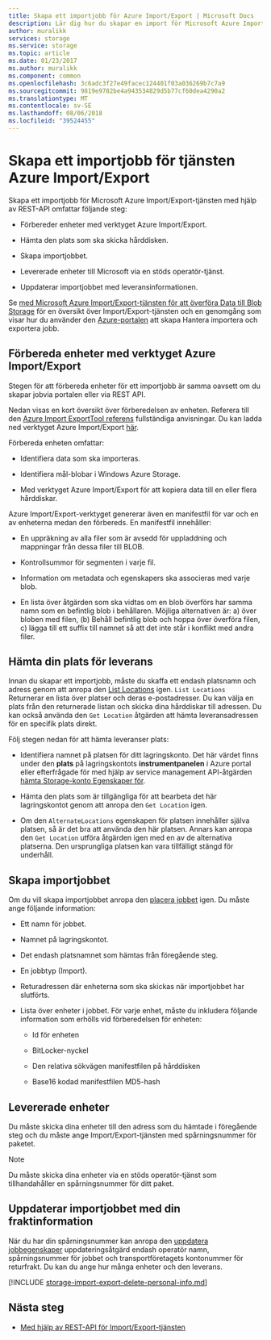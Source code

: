 ```yaml
---
title: Skapa ett importjobb för Azure Import/Export | Microsoft Docs
description: Lär dig hur du skapar en import för Microsoft Azure Import/Export-tjänsten.
author: muralikk
services: storage
ms.service: storage
ms.topic: article
ms.date: 01/23/2017
ms.author: muralikk
ms.component: common
ms.openlocfilehash: 3c6adc3f27e49facec124401f03a036269b7c7a9
ms.sourcegitcommit: 9819e9782be4a943534829d5b77cf60dea4290a2
ms.translationtype: MT
ms.contentlocale: sv-SE
ms.lasthandoff: 08/06/2018
ms.locfileid: "39524455"
---
```

# <a name="creating-an-import-job-for-the-azure-importexport-service"></a>Skapa ett importjobb för tjänsten Azure Import/Export

Skapa ett importjobb för Microsoft Azure Import/Export-tjänsten med hjälp av REST-API omfattar följande steg:

-   Förbereder enheter med verktyget Azure Import/Export.

-   Hämta den plats som ska skicka hårddisken.

-   Skapa importjobbet.

-   Levererade enheter till Microsoft via en stöds operatör-tjänst.

-   Uppdaterar importjobbet med leveransinformationen.

 Se [med Microsoft Azure Import/Export-tjänsten för att överföra Data till Blob Storage](storage-import-export-service.md) för en översikt över Import/Export-tjänsten och en genomgång som visar hur du använder den [Azure-portalen](https://portal.azure.com/) att skapa Hantera importera och exportera jobb.

## <a name="preparing-drives-with-the-azure-importexport-tool"></a>Förbereda enheter med verktyget Azure Import/Export

Stegen för att förbereda enheter för ett importjobb är samma oavsett om du skapar jobvia portalen eller via REST API.

Nedan visas en kort översikt över förberedelsen av enheten. Referera till den [Azure Import ExportTool referens](storage-import-export-tool-how-to-v1.md) fullständiga anvisningar. Du kan ladda ned verktyget Azure Import/Export [här](http://go.microsoft.com/fwlink/?LinkID=301900).

Förbereda enheten omfattar:

-   Identifiera data som ska importeras.

-   Identifiera mål-blobar i Windows Azure Storage.

-   Med verktyget Azure Import/Export för att kopiera data till en eller flera hårddiskar.

 Azure Import/Export-verktyget genererar även en manifestfil för var och en av enheterna medan den förbereds. En manifestfil innehåller:

-   En uppräkning av alla filer som är avsedd för uppladdning och mappningar från dessa filer till BLOB.

-   Kontrollsummor för segmenten i varje fil.

-   Information om metadata och egenskapers ska associeras med varje blob.

-   En lista över åtgärden som ska vidtas om en blob överförs har samma namn som en befintlig blob i behållaren. Möjliga alternativen är: a) över bloben med filen, (b) Behåll befintlig blob och hoppa över överföra filen, c) lägga till ett suffix till namnet så att det inte står i konflikt med andra filer.

## <a name="obtaining-your-shipping-location"></a>Hämta din plats för leverans

Innan du skapar ett importjobb, måste du skaffa ett endash platsnamn och adress genom att anropa den [List Locations](/rest/api/storageimportexport/listlocations) igen. `List Locations` Returnerar en lista över platser och deras e-postadresser. Du kan välja en plats från den returnerade listan och skicka dina hårddiskar till adressen. Du kan också använda den `Get Location` åtgärden att hämta leveransadressen för en specifik plats direkt.

 Följ stegen nedan för att hämta leveranser plats:

-   Identifiera namnet på platsen för ditt lagringskonto. Det här värdet finns under den **plats** på lagringskontots **instrumentpanelen** i Azure portal eller efterfrågade för med hjälp av service management API-åtgärden [hämta Storage-konto Egenskaper för](/rest/api/storagerp/storageaccounts#StorageAccounts_GetProperties).

-   Hämta den plats som är tillgängliga för att bearbeta det här lagringskontot genom att anropa den `Get Location` igen.

-   Om den `AlternateLocations` egenskapen för platsen innehåller själva platsen, så är det bra att använda den här platsen. Annars kan anropa den `Get Location` utföra åtgärden igen med en av de alternativa platserna. Den ursprungliga platsen kan vara tillfälligt stängd för underhåll.

## <a name="creating-the-import-job"></a>Skapa importjobbet
Om du vill skapa importjobbet anropa den [placera jobbet](/rest/api/storageimportexport/jobs#Jobs_CreateOrUpdate) igen. Du måste ange följande information:

-   Ett namn för jobbet.

-   Namnet på lagringskontot.

-   Det endash platsnamnet som hämtas från föregående steg.

-   En jobbtyp (Import).

-   Returadressen där enheterna som ska skickas när importjobbet har slutförts.

-   Lista över enheter i jobbet. För varje enhet, måste du inkludera följande information som erhölls vid förberedelsen för enheten:

    -   Id för enheten

    -   BitLocker-nyckel

    -   Den relativa sökvägen manifestfilen på hårddisken

    -   Base16 kodad manifestfilen MD5-hash

## <a name="shipping-your-drives"></a>Levererade enheter
Du måste skicka dina enheter till den adress som du hämtade i föregående steg och du måste ange Import/Export-tjänsten med spårningsnummer för paketet.

> [!NOTE]
>  Du måste skicka dina enheter via en stöds operatör-tjänst som tillhandahåller en spårningsnummer för ditt paket.

## <a name="updating-the-import-job-with-your-shipping-information"></a>Uppdaterar importjobbet med din fraktinformation
När du har din spårningsnummer kan anropa den [uppdatera jobbegenskaper](/api/storageimportexport/jobs#Jobs_Update) uppdateringsåtgärd endash operatör namn, spårningsnummer för jobbet och transportföretagets kontonummer för returfrakt. Du kan du ange hur många enheter och den leverans.

[!INCLUDE [storage-import-export-delete-personal-info.md](../../../includes/storage-import-export-delete-personal-info.md)]

## <a name="next-steps"></a>Nästa steg

* [Med hjälp av REST-API för Import/Export-tjänsten](storage-import-export-using-the-rest-api.md)
